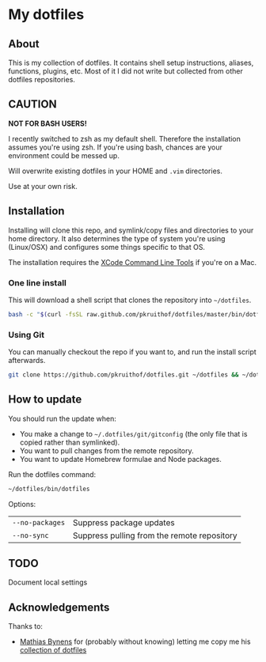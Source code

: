 # My dotfiles

## About
This is my collection of dotfiles. It contains shell setup instructions, aliases, functions, plugins, etc. Most of it I did not write but collected from other dotfiles repositories.

## CAUTION
**NOT FOR BASH USERS!**

I recently switched to zsh as my default shell. Therefore the installation assumes you're using zsh. If you're using bash, chances are your environment could be messed up.

Will overwrite existing dotfiles in your HOME and `.vim` directories. 

Use at your own risk.


## Installation

Installing will clone this repo, and symlink/copy files and directories to your home directory. It also determines the type of system you're using (Linux/OSX) and configures some things specific to that OS.

The installation requires the [XCode Command Line
Tools](https://developer.apple.com/downloads) if you're on a Mac. 

### One line install
This will download a shell script that clones the repository into `~/dotfiles`.

```bash
bash -c "$(curl -fsSL raw.github.com/pkruithof/dotfiles/master/bin/dotfiles)"
```

### Using Git
You can manually checkout the repo if you want to, and run the install script afterwards.

```bash
git clone https://github.com/pkruithof/dotfiles.git ~/dotfiles && ~/dotfiles/bin/dotfiles
```

## How to update
You should run the update when:

* You make a change to `~/.dotfiles/git/gitconfig` (the only file that is copied rather than symlinked).
* You want to pull changes from the remote repository.
* You want to update Homebrew formulae and Node packages.

Run the dotfiles command:

```bash
~/dotfiles/bin/dotfiles
```

Options:

<table>
    <tr>
        <td><code>--no-packages</code></td>
        <td>Suppress package updates</td>
    </tr>
    <tr>
        <td><code>--no-sync</code></td>
        <td>Suppress pulling from the remote repository</td>
    </tr>
</table>

## TODO
Document local settings

## Acknowledgements
Thanks to:

* [Mathias Bynens](http://mathiasbynens.be) for (probably without knowing) letting me copy me his [collection of dotfiles](https://github.com/mathiasbynens/dotfiles)
